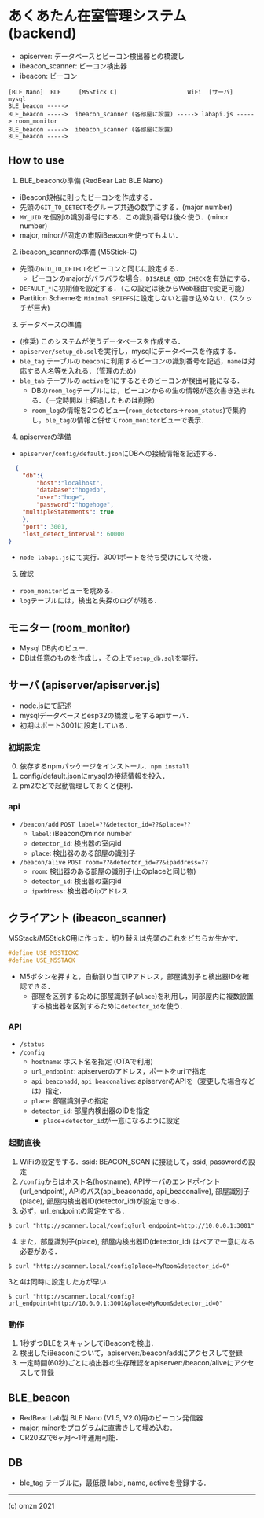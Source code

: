 あくあたん在室管理システム (backend)
============================

* apiserver: データベースとビーコン検出器との橋渡し
* ibeacon_scanner: ビーコン検出器
* ibeacon: ビーコン

```
[BLE Nano]  BLE     [M5Stick C]                    WiFi  [サーバ]  mysql
BLE_beacon ----->  
BLE_beacon ----->  ibeacon_scanner (各部屋に設置) -----> labapi.js -----> room_monitor
BLE_beacon ----->  ibeacon_scanner (各部屋に設置)  
BLE_beacon ----->  
```

## How to use

1. BLE_beaconの準備  (RedBear Lab BLE Nano)
  * iBeacon規格に則ったビーコンを作成する．
  * 先頭の`GIT_TO_DETECT`をグループ共通の数字にする．(major number)
  * `MY_UID` を個別の識別番号にする．この識別番号は後々使う．(minor number)
  * major, minorが固定の市販iBeaconを使ってもよい．
2. ibeacon_scannerの準備 (M5Stick-C)
  * 先頭の`GID_TO_DETECT`をビーコンと同じに設定する．
    * ビーコンのmajorがバラバラな場合，`DISABLE_GID_CHECK`を有効にする．
  * `DEFAULT_*`に初期値を設定する．（この設定は後からWeb経由で変更可能）
  * Partition Schemeを `Minimal SPIFFS`に設定しないと書き込めない．(スケッチが巨大)  
3. データベースの準備
  * (推奨) このシステムが使うデータベースを作成する．
  * `apiserver/setup_db.sql`を実行し，mysqlにデータベースを作成する．
  * `ble_tag` テーブルの `beacon`に利用するビーコンの識別番号を記述，`name`は対応する人名等を入れる．（管理のため）
  * `ble_tab` テーブルの `active`を1にするとそのビーコンが検出可能になる．
    * DBの`room_log`テーブルには，ビーコンからの生の情報が逐次書き込まれる．（一定時間以上経過したものは削除）
    * `room_log`の情報を2つのビュー(`room_detectors`->`room_status`)で集約し，`ble_tag`の情報と併せて`room_monitor`ビューで表示．
4. apiserverの準備
  * `apiserver/config/default.json`にDBへの接続情報を記述する．
```json
  {
    "db":{
        "host":"localhost",
        "database":"hogedb",
        "user":"hoge",
        "password":"hogehoge",
	"multipleStatements": true
    },
    "port": 3001,
    "lost_detect_interval": 60000	
}
``` 
  * `node labapi.js`にて実行．3001ポートを待ち受けにして待機．
5. 確認
  * `room_monitor`ビューを眺める．
  * `log`テーブルには，検出と失探のログが残る．

## モニター (room_monitor)

* Mysql DB内のビュー．
* DBは任意のものを作成し，その上で`setup_db.sql`を実行．

## サーバ (apiserver/apiserver.js)

* node.jsにて記述
* mysqlデータベースとesp32の橋渡しをするapiサーバ．
* 初期はポート3001に設定している．

### 初期設定

0. 依存するnpmパッケージをインストール．`npm install`
1. config/default.jsonにmysqlの接続情報を投入．
3. pm2などで起動管理しておくと便利．

### api

* `/beacon/add`
  `POST label=??&detector_id=??&place=??`
  * `label`: iBeaconのminor number
  * `detector_id`: 検出器の室内id
  * `place`: 検出器のある部屋の識別子
* `/beacon/alive`
  `POST room=??&detector_id=??&ipaddress=??`
  * `room`: 検出器のある部屋の識別子(上のplaceと同じ物)
  * `detector_id`: 検出器の室内id
  * `ipaddress`: 検出器のipアドレス


## クライアント (ibeacon_scanner)

M5Stack/M5StickC用に作った．切り替えは先頭のこれをどちらか生かす．
```c
#define USE_M5STICKC
#define USE_M5STACK
```
* M5ボタンを押すと，自動割り当てIPアドレス，部屋識別子と検出器IDを確認できる．
  * 部屋を区別するために部屋識別子(`place`)を利用し，同部屋内に複数設置する検出器を区別するために`detector_id`を使う．

### API
* `/status`
* `/config`
  * `hostname`: ホスト名を指定 (OTAで利用)
  * `url_endpoint`: apiserverのアドレス，ポートをuriで指定
  * `api_beaconadd`, `api_beaconalive`: apiserverのAPIを（変更した場合などは）指定．
  * `place`: 部屋識別子の指定
  * `detector_id`: 部屋内検出器のIDを指定 
    * `place`+`detector_id`が一意になるように設定
  
### 起動直後
1. WiFiの設定をする．ssid: BEACON_SCAN に接続して，ssid, passwordの設定
2. `/config`からはホスト名(hostname), APIサーバのエンドポイント(url_endpoint), APIのパス(api_beaconadd, api_beaconalive), 部屋識別子(place), 部屋内検出器ID(detector_id)が設定できる．
3. 必ず，url_endpointの設定をする．
```
$ curl "http://scanner.local/config?url_endpoint=http://10.0.0.1:3001"
```
4. また，部屋識別子(place), 部屋内検出器ID(detector_id) はペアで一意になる必要がある．
```
$ curl "http://scanner.local/config?place=MyRoom&detector_id=0"
```
   3と4は同時に設定した方が早い．
```
$ curl "http://scanner.local/config?url_endpoint=http://10.0.0.1:3001&place=MyRoom&detector_id=0"
```

### 動作
1. 1秒ずつBLEをスキャンしてiBeaconを検出．
2. 検出したiBeaconについて，apiserver:/beacon/addにアクセスして登録
3. 一定時間(60秒)ごとに検出器の生存確認をapiserver:/beacon/aliveにアクセスして登録

## BLE_beacon

* RedBear Lab製 BLE Nano (V1.5, V2.0)用のビーコン発信器
* major, minorをプログラムに直書きして埋め込む．
* CR2032で6ヶ月〜1年運用可能．

## DB

* ble_tag テーブルに，最低限 label, name, activeを登録する．

-------

(c) omzn 2021